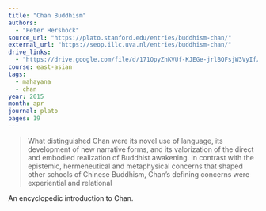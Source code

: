 ```yaml
---
title: "Chan Buddhism"
authors:
  - "Peter Hershock"
source_url: "https://plato.stanford.edu/entries/buddhism-chan/"
external_url: "https://seop.illc.uva.nl/entries/buddhism-chan/"
drive_links:
  - "https://drive.google.com/file/d/171OpyZhKVUf-KJEGe-jrlBQFsjW3VyIf/view?usp=drivesdk"
course: east-asian
tags:
  - mahayana
  - chan
year: 2015
month: apr
journal: plato
pages: 19
---
```


> What distinguished Chan were its novel use of language, its development of new narrative forms, and its valorization of the direct and embodied realization of Buddhist awakening.
In contrast with the epistemic, hermeneutical and metaphysical concerns that shaped other schools of Chinese Buddhism, Chan’s defining concerns were experiential and relational

An encyclopedic introduction to Chan.
